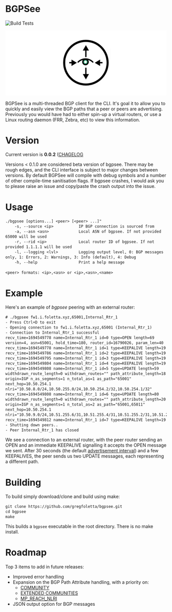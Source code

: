# BGPSee

![Build Tests](https://github.com/gregfoletta/bgpsee/actions/workflows/make.yml/badge.svg)

<p align="center">
  <img src="https://github.com/gregfoletta/bgpsee/blob/master/img/logo.png"/>
</p>

BGPSee is a multi-threaded BGP client for the CLI. It's goal it to allow you to quickly and easily view the BGP paths that a peer or peers are advertising. Previously you would have had to either spin-up a virtual routers, or use a Linux routing daemon (FRR, Zebra, etc) to view this information.

# Version

Current version is **0.0.2** ([CHAGELOG](CHANGELOG.md)

Versions < 0.1.0 are considered beta version of bgpsee. There may be rough edges, and the CLI interface is subject to major changes between versions. By default BGPSee will compile with debug symbols and a number of other compile-time sanitisation flags. If bgpsee crashes, I would ask you to please raise an issue and copy/paste the crash output into the issue.

# Usage

```
./bgpsee [options...] <peer> [<peer> ...]"
    -s, --source <ip>           IP BGP connection is sourced from
    -a, --asn <asn>             Local ASN of bgpsee. If not provided 65000 will be used
    -r, --rid <ip>              Local router ID of bgpsee. If not provided 1.1.1.1 will be used
    -l, --logging <lvl>         Logging output level, 0: BGP messages only, 1: Errors, 2: Warnings, 3: Info (default), 4: Debug
    -h, --help                  Print a help message

<peer> formats: <ip>,<asn> or <ip>,<asn>,<name>
```

# Example

Here's an example of *bgpsee* peering with an external router:

```
# ./bgpsee fw1.i.foletta.xyz,65001,Internal_Rtr_1
- Press Ctrl+D to exit
- Opening connection to fw1.i.foletta.xyz,65001 (Internal_Rtr_1)
- Connection to Internal_Rtr_1 successful
recv_time=1694549778 name=Internal_Rtr_1 id=0 type=OPEN length=69 version=4, asn=65001, hold_time=180, router_id=16790026, param_len=40
recv_time=1694549778 name=Internal_Rtr_1 id=1 type=KEEPALIVE length=19
recv_time=1694549786 name=Internal_Rtr_1 id=2 type=KEEPALIVE length=19
recv_time=1694549795 name=Internal_Rtr_1 id=3 type=KEEPALIVE length=19
recv_time=1694549804 name=Internal_Rtr_1 id=4 type=KEEPALIVE length=19
recv_time=1694549808 name=Internal_Rtr_1 id=5 type=UPDATE length=59 widthdrawn_route_length=0 withdrawn_routes="" path_attribute_length=18 origin=IGP n_as_segments=1 n_total_as=1 as_path="65001" next_hop=10.50.254.1 nlri="10.50.8.0/24,10.50.255.0/24,10.50.254.2/32,10.50.254.1/32"
recv_time=1694549808 name=Internal_Rtr_1 id=6 type=UPDATE length=80 widthdrawn_route_length=0 withdrawn_routes="" path_attribute_length=20 origin=IGP n_as_segments=1 n_total_as=2 as_path="65001,65011" next_hop=10.50.254.1 nlri="10.50.9.0/24,10.51.255.6/31,10.51.255.4/31,10.51.255.2/31,10.51.255.0/31,10.51.253.0/24,10.51.252.0/24,10.50.254.254/32"
recv_time=1694549812 name=Internal_Rtr_1 id=7 type=KEEPALIVE length=19
- Shutting down peers..
- Peer Internal_Rtr_1 has closed
```

We see a connection to an external router, with the peer router sending an OPEN and an immediate KEEPALIVE signalling it accepts the OPEN message we sent. After 30 seconds (the default [advertisement interval](https://datatracker.ietf.org/doc/html/rfc4271#section-9.2.1.1)) and a few KEEPALIVES, the peer sends us two UPDATE messages, each representing a different path. 

# Building

To build simply download/clone and build using make:
```
git clone https://github.com/gregfoletta/bgpsee.git
cd bgpsee
make
```

This builds a `bgpsee` executable in the root directory. There is no make install.

# Roadmap

Top 3 items to add in future releases:

- Improved error handling
- Expansion on the BGP Path Attribute handling, with a priority on:
    - [COMMUNITY](https://www.iana.org/go/rfc1997)
    - [EXTENDED COMMUNITIES](https://www.iana.org/go/rfc4360)
    - [MP_REACH_NLRI](https://www.iana.org/go/rfc4760)
- JSON output option for BGP messages
